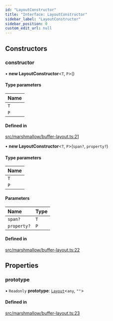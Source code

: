 ```yaml
---
id: "LayoutConstructor"
title: "Interface: LayoutConstructor"
sidebar_label: "LayoutConstructor"
sidebar_position: 0
custom_edit_url: null
---
```


## Constructors

### constructor

• **new LayoutConstructor**<`T`, `P`\>()

#### Type parameters

| Name |
| :------ |
| `T` |
| `P` |

#### Defined in

[src/marshmallow/buffer-layout.ts:21](https://github.com/alpha-defi/raydium-sdk/blob/7094668/src/marshmallow/buffer-layout.ts#L21)

• **new LayoutConstructor**<`T`, `P`\>(`span?`, `property?`)

#### Type parameters

| Name |
| :------ |
| `T` |
| `P` |

#### Parameters

| Name | Type |
| :------ | :------ |
| `span?` | `T` |
| `property?` | `P` |

#### Defined in

[src/marshmallow/buffer-layout.ts:22](https://github.com/alpha-defi/raydium-sdk/blob/7094668/src/marshmallow/buffer-layout.ts#L22)

## Properties

### prototype

• `Readonly` **prototype**: [`Layout`](../modules.md#layout)<`any`, ``""``\>

#### Defined in

[src/marshmallow/buffer-layout.ts:23](https://github.com/alpha-defi/raydium-sdk/blob/7094668/src/marshmallow/buffer-layout.ts#L23)
